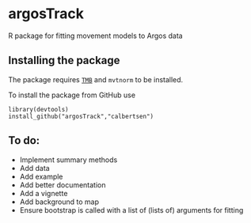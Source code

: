 # argosTrack

R package for fitting movement models to Argos data

## Installing the package

The package requires [`TMB`](http://www.tmb-project.org) and `mvtnorm` to be installed.

To install the package from GitHub use

```
library(devtools)
install_github("argosTrack","calbertsen")
```

## To do:

- Implement summary methods
- Add data
- Add example
- Add better documentation
- Add a vignette
- Add background to map
- Ensure bootstrap is called with a list of (lists of) arguments for fitting
